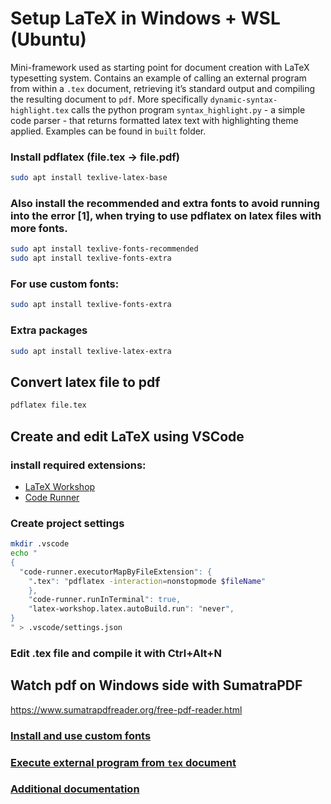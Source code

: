 # Setup LaTeX in Windows + WSL (Ubuntu)
Mini-framework used as starting point for document creation with LaTeX typesetting system. Contains an example of calling an external program from within a `.tex` document, retrieving it’s standard output and compiling the resulting document to `pdf`. More specifically `dynamic-syntax-highlight.tex` calls the python program `syntax_highlight.py` - a simple code parser - that returns formatted latex text with highlighting theme applied. Examples can be found in `built` folder.

### Install pdflatex (file.tex -> file.pdf)
```bash
sudo apt install texlive-latex-base
```
### Also install the recommended and extra fonts to avoid running into the error [1], when trying to use pdflatex on latex files with more fonts.
```bash
sudo apt install texlive-fonts-recommended
sudo apt install texlive-fonts-extra
```
### For use custom fonts:
```bash
sudo apt install texlive-fonts-extra
```
### Extra packages
```bash
sudo apt install texlive-latex-extra
``` 
## Convert latex file to pdf
```bash
pdflatex file.tex
```
## Create and edit LaTeX using VSCode
### install required extensions:
- [LaTeX Workshop](https://marketplace.visualstudio.com/items?itemName=James-Yu.latex-workshop)
- [Code Runner](https://marketplace.visualstudio.com/items?itemName=formulahendry.code-runner)

### Create project settings
```bash
mkdir .vscode
echo "
{
  "code-runner.executorMapByFileExtension": {
    ".tex": "pdflatex -interaction=nonstopmode $fileName"
    },  
    "code-runner.runInTerminal": true,
    "latex-workshop.latex.autoBuild.run": "never",
}
" > .vscode/settings.json
```
### Edit .tex file and compile it with Ctrl+Alt+N

## Watch pdf on Windows side with SumatraPDF
https://www.sumatrapdfreader.org/free-pdf-reader.html

### [Install and use custom fonts](docs/custom-fonts.md)
### [Execute external program from `tex` document](docs/execute-external-program.md)
### [Additional documentation](docs/additional-documentation.md)
